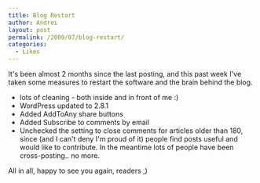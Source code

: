 ```yaml
---
title: Blog Restart
author: Andrei
layout: post
permalink: /2009/07/blog-restart/
categories:
  - Likes
---
```

It's been almost 2 months since the last posting, and this past week I've taken some measures to restart the software and the brain behind the blog.

*   lots of cleaning - both inside and in front of me :)
*   WordPress updated to 2.8.1
*   Added AddToAny share buttons
*   Added Subscribe to comments by email
*   Unchecked the setting to close comments for articles older than 180, since (and I can't deny I'm proud of it) people find posts useful and would like to contribute. In the meantime lots of people have been cross-posting.. no more.

All in all, happy to see you again, readers ,)